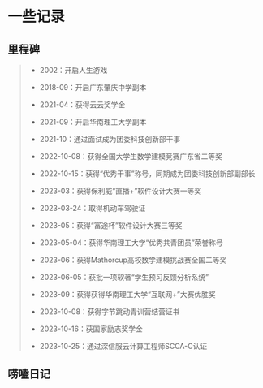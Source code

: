 # 一些记录

## 里程碑

> - 2002：开启人生游戏
> - 2018-09：开启广东肇庆中学副本
> - 2021-04：获得云云奖学金
> - 2021-09：开启华南理工大学副本
> - 2021-10：通过面试成为团委科技创新部干事
> - 2022-10-08：获得全国大学生数学建模竞赛广东省二等奖
> - 2022-10-15：获得“优秀干事”称号，同期成为团委科技创新部副部长
> - 2023-03：获得保利威“直播+”软件设计大赛一等奖
> - 2023-03-24：取得机动车驾驶证
> - 2023-05：获得“富途杯”软件设计大赛三等奖
> - 2023-05-04：获得华南理工大学“优秀共青团员”荣誉称号
> - 2023-06：获得Mathorcup高校数学建模挑战赛全国二等奖
> - 2023-06-05：获批一项软著“学生预习反馈分析系统”
> - 2023-09：获得获得华南理工大学“互联网+”大赛优胜奖
> - 2023-10-08：获得字节跳动青训营结营证书
>
> - 2023-10-16：获国家励志奖学金
> - 2023-10-25：通过深信服云计算工程师SCCA-C认证

## 唠嗑日记

